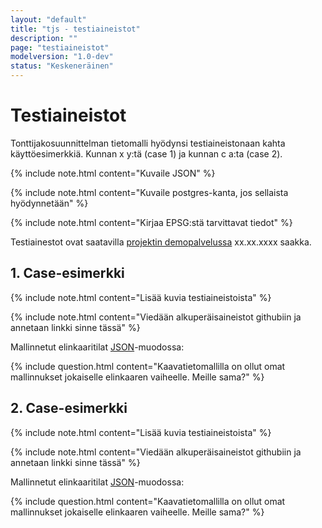 ```yaml
---
layout: "default"
title: "tjs - testiaineistot"
description: ""
page: "testiaineistot"
modelversion: "1.0-dev"
status: "Keskeneräinen"
---
```

# Testiaineistot

Tonttijakosuunnittelman tietomalli hyödynsi testiaineistonaan kahta käyttöesimerkkiä. Kunnan x y:tä (case 1) ja kunnan c a:ta (case 2).

{% include note.html content="Kuvaile JSON" %}

{% include note.html content="Kuvaile postgres-kanta, jos sellaista hyödynnetään" %}

{% include note.html content="Kirjaa EPSG:stä tarvittavat tiedot" %}

Testiainestot ovat saatavilla [projektin demopalvelussa](../demo/) xx.xx.xxxx saakka.

## 1. Case-esimerkki

{% include note.html content="Lisää kuvia testiaineistoista" %}

{% include note.html content="Viedään alkuperäisaineistot githubiin ja annetaan linkki sinne tässä" %}

Mallinnetut elinkaaritilat [JSON](../json/)-muodossa:

{% include question.html content="Kaavatietomallilla on ollut omat mallinnukset jokaiselle elinkaaren vaiheelle. Meille sama?" %}

## 2. Case-esimerkki

{% include note.html content="Lisää kuvia testiaineistoista" %}

{% include note.html content="Viedään alkuperäisaineistot githubiin ja annetaan linkki sinne tässä" %}

Mallinnetut elinkaaritilat [JSON](../json/)-muodossa:

{% include question.html content="Kaavatietomallilla on ollut omat mallinnukset jokaiselle elinkaaren vaiheelle. Meille sama?" %}
